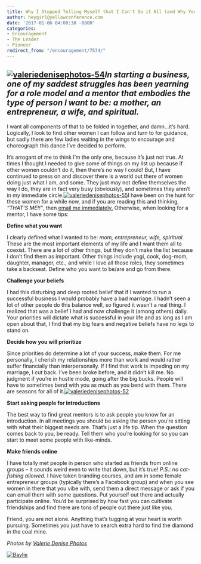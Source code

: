 ```yaml
---
title: Why I Stopped Telling Myself that I Can't Do it All (and Why You Should Too)
author: heygirl@yellowconference.com
date: '2017-01-06 04:00:38 -0800'
categories:
- Encouragement
- The Leader
- Pioneer
redirect_from: "/encouragement/7574/"
---
```


## [![valeriedenisephotos-54](http://yellowconference.com/wp-content/uploads/2017/01/ValerieDenisePhotos-54.jpg)](http://yellowconference.com/wp-content/uploads/2017/01/ValerieDenisePhotos-54.jpg)_In starting a business, one of my saddest struggles has been yearning for a role model and a mentor that embodies the type of person I want to be: a mother, an entrepreneur, a wife, and spiritual._

I want all components of that to be folded in together, and damn...it’s hard. Logically, I look to find other women I can follow and turn to for guidance, but sadly there are few ladies waiting in the wings to encourage and choreograph this dance I’ve decided to perform.

It’s arrogant of me to think I’m the only one, because it’s just not true. At times I thought I needed to give some of things on my list up because if other women couldn’t do it, then there’s no way I could! But, I have continued to press on and discover there is a world out there of women doing just what I am, and some. They just may not define themselves the way I do, they are in fact very busy (obviously), and sometimes they aren’t in my immediate circle.[![valeriedenisephotos-55](http://yellowconference.com/wp-content/uploads/2017/01/ValerieDenisePhotos-55.jpg)](http://yellowconference.com/wp-content/uploads/2017/01/ValerieDenisePhotos-55.jpg)I have been on the hunt for these women for a while now, and if you are reading this and thinking, _“THAT’S ME!!”_, then [email me immediately.](http://www.abelimpact.com/contact/) Otherwise, when looking for a mentor, I have some tips:

**Define what you want**

I clearly defined what I wanted to be: _mom, entrepreneur, wife, spiritual._ These are the most important elements of my life and I want them all to coexist. There are a lot of other things, but they don’t make the list because I don’t find them as important. Other things include yogi, cook, dog-mom, daughter, manager, etc., and while I love all those roles, they sometimes take a backseat. Define who you want to be/are and go from there.

**Challenge your beliefs**

I had this disturbing and deep rooted belief that if I wanted to run a successful business I would probably have a bad marriage. I hadn’t seen a lot of other people do this balance well, so figured it wasn’t a real thing. I realized that was a belief I had and now challenge it (among others) daily. Your priorities will dictate what is successful in your life and as long as I am open about that, I find that my big fears and negative beliefs have no legs to stand on.[  
](http://yellowconference.com/wp-content/uploads/2017/01/ValerieDenisePhotos-55.jpg)

**Decide how you will prioritize**

Since priorities do determine a lot of your success, make them. For me personally, I cherish my relationships more than work and would rather suffer financially than interpersonally. If I find that work is impeding on my marriage, I cut back. I’ve been broke before, and it didn’t kill me. No judgment if you’re in hustle mode, going after the big bucks. People will have to sometimes bend with you as much as you bend with them. There are seasons for all of it.[![valeriedenisephotos-52](http://yellowconference.com/wp-content/uploads/2017/01/ValerieDenisePhotos-52.jpg)](http://yellowconference.com/wp-content/uploads/2017/01/ValerieDenisePhotos-52.jpg)

**Start asking people for introductions**

The best way to find great mentors is to ask people you know for an introduction. In all meetings you should be asking the person you’re sitting with what their biggest needs are. That’s just a life tip. When the question comes back to you, be ready. Tell them who you’re looking for so you can start to meet some people with like-minds.

**Make friends online**

I have totally met people in person who started as friends from online groups – it sounds weird even to write that down, but it’s true! _P.S.: no cat-fishing allowed._ I have taken branding courses, and am in some female entrepreneur groups (typically there’s a Facebook group) and when you see women in there that you vibe with, send them a direct message or ask if you can email them with some questions. Put yourself out there and actually participate online. You’d be surprised by how fast you can cultivate friendships and find there are tons of people out there just like you.

Friend, you are not alone. Anything that’s tugging at your heart is worth pursuing. Sometimes you just have to search extra hard to find the diamond in the coal mine.

_Photos by [Valerie Denise Photos](http://www.valeriedenisephotos.com/)_

[![Baylie](http://yellowconference.com/wp-content/uploads/2016/04/Baylie.jpg)](http://www.abelimpact.com/)
